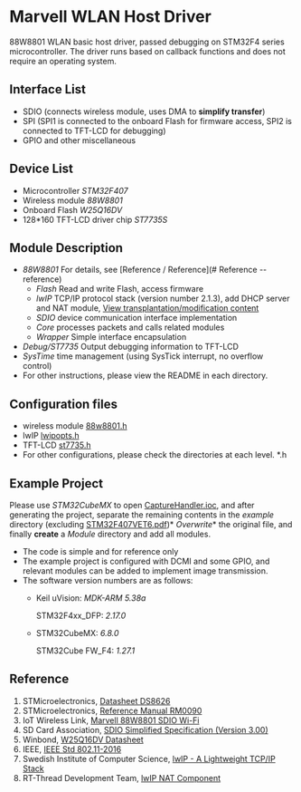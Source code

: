 # Marvell WLAN Host Driver
88W8801 WLAN basic host driver, passed debugging on STM32F4 series microcontroller. The driver runs based on callback functions and does not require an operating system.
## Interface List
- SDIO (connects wireless module, uses DMA to **simplify transfer**)
- SPI (SPI1 is connected to the onboard Flash for firmware access, SPI2 is connected to TFT\-LCD for debugging)
- GPIO and other miscellaneous
## Device List
- Microcontroller *STM32F407*
- Wireless module *88W8801*
- Onboard Flash *W25Q16DV*
- 128\*160 TFT\-LCD driver chip *ST7735S*
## Module Description
- *88W8801* For details, see [Reference / Reference](# Reference --reference)
    - *Flash* Read and write Flash, access firmware
    - *lwIP* TCP/IP protocol stack (version number 2\.1\.3), add DHCP server and NAT module, [View transplantation/modification content](88w8801/lwip/FILES)
    - *SDIO* device communication interface implementation
    - *Core* processes packets and calls related modules
    - *Wrapper* Simple interface encapsulation
- *Debug/ST7735* Output debugging information to TFT\-LCD
- *SysTime* time management (using SysTick interrupt, no overflow control)
- For other instructions, please view the README in each directory.
## Configuration files
- wireless module [88w8801\.h](88w8801/88w8801.h)
- lwIP [lwipopts\.h](88w8801/lwip/include/lwipopts.h)
- TFT\-LCD [st7735\.h](st7735/st7735.h)
- For other configurations, please check the directories at each level. *.h
## Example Project
Please use *STM32CubeMX* to open [CaptureHandler\.ioc](example/CaptureHandler.ioc), and after generating the project, separate the remaining contents in the *example* directory (excluding [STM32F407VET6\.pdf](example/STM32F407VET6.pdf))* *Overwrite** the original file, and finally **create** a *Module* directory and add all modules.
- The code is simple and for reference only
- The example project is configured with DCMI and some GPIO, and relevant modules can be added to implement image transmission.
- The software version numbers are as follows:
    - Keil uVision: *MDK\-ARM 5\.38a*

      STM32F4xx\_DFP: *2\.17\.0*
    - STM32CubeMX: *6\.8\.0*

      STM32Cube FW\_F4: *1\.27\.1*
## Reference
1. STMicroelectronics, [Datasheet DS8626](https://www.st.com/content/ccc/resource/technical/document/datasheet/ef/92/76/6d/bb/c2/4f/f7/DM00037051.pdf/files/DM00037051.pdf/jcr:content/translations/en.DM00037051.pdf)
2. STMicroelectronics, [Reference Manual RM0090](https://www.st.com/content/ccc/resource/technical/document/reference_manual/3d/6d/5a/66/b4/99/40/d4/DM00031020.pdf/files/DM00031020.pdf/jcr:content/translations/en.DM00031020.pdf)
3. IoT Wireless Link, [Marvell 88W8801 SDIO Wi\-Fi](https://github.com/sj15712795029/stm32_sdio_wifi_marvell8801_wifi)
4. SD Card Association, [SDIO Simplified Specification \(Version 3\.00\)](https://www.sdcard.org/cms/wp-content/themes/sdcard-org/dl.php?f=PartE1_SDIO_Simplified_Specification_Ver3.00.pdf)
5. Winbond, [W25Q16DV Datasheet](https://www.winbond.com/resource-files/w25q16dv%20revk%2005232016%20doc.pdf)
6. IEEE, [IEEE Std 802\.11\-2016](https://ieeexplore.ieee.org/document/7786995)
7. Swedish Institute of Computer Science, [lwIP \- A Lightweight TCP/IP Stack](https://savannah.nongnu.org/projects/lwip/)
8. RT\-Thread Development Team, [lwIP NAT Component](https://github.com/RT-Thread/rt-thread/tree/master/components/net/lwip-nat)

